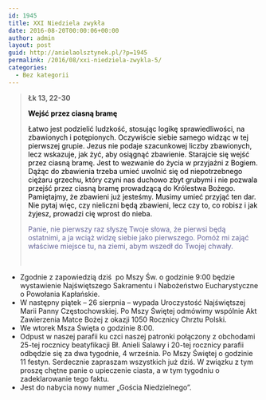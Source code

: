 ```yaml
---
id: 1945
title: XXI Niedziela zwykła
date: 2016-08-20T00:00:06+00:00
author: admin
layout: post
guid: http://anielaolsztynek.pl/?p=1945
permalink: /2016/08/xxi-niedziela-zwykla-5/
categories:
  - Bez kategorii
---
```

> **Łk 13, 22-30**
> 
> <span style="color: #000000;"><strong>Wejść przez ciasną bramę</strong></span>
> 
> <span style="color: #000000;">Łatwo jest podzielić ludzkość, stosując logikę sprawiedliwości, na zbawionych i potępionych. Oczywiście siebie samego widząc w tej pierwszej grupie. Jezus nie podaje szacunkowej liczby zbawionych, lecz wskazuje, jak żyć, aby osiągnąć zbawienie. Starajcie się wejść przez ciasną bramę. Jest to wezwanie do życia w przyjaźni z Bogiem. Dążąc do zbawienia trzeba umieć uwolnić się od niepotrzebnego ciężaru grzechu, który czyni nas duchowo zbyt grubymi i nie pozwala przejść przez ciasną bramę prowadzącą do Królestwa Bożego. Pamiętajmy, że zbawieni już jesteśmy. Musimy umieć przyjąć ten dar. Nie pytaj więc, czy nieliczni będą zbawieni, lecz czy to, co robisz i jak żyjesz, prowadzi cię wprost do nieba. </span>
> 
> <span style="color: #666699;">Panie, nie pierwszy raz słyszę Twoje słowa, że pierwsi będą ostatnimi, a ja wciąż widzę siebie jako pierwszego. Pomóż mi zająć właściwe miejsce tu, na ziemi, abym wszedł do Twojej chwały.</span>
> 
> <span style="color: #666699;"><br /> </span>

  * Zgodnie z zapowiedzią dziś  po Mszy Św. o godzinie 9:00 będzie wystawienie Najświętszego Sakramentu i Nabożeństwo Eucharystyczne o Powołania Kapłańskie.
  * W następny piątek &#8211; 26 sierpnia &#8211; wypada Uroczystość Najświętszej Marii Panny Częstochowskiej. Po Mszy Świętej odmówimy wspólnie Akt Zawierzenia Matce Bożej z okazji 1050 Rocznicy Chrztu Polski.
  * We wtorek Msza Święta o godzinie 8:00.
  * Odpust w naszej parafii ku czci naszej patronki połączony z obchodami 25-tej rocznicy beatyfikacji Bł. Anieli Salawy i 20-tej rocznicy parafii odbędzie się za dwa tygodnie, 4 września. Po Mszy Świętej o godzinie 11 festyn. Serdecznie zapraszam wszystkich już dziś. W związku z tym proszę chętne panie o upieczenie ciasta, a w tym tygodniu o zadeklarowanie tego faktu.
  * Jest do nabycia nowy numer &#8222;Gościa Niedzielnego&#8221;.